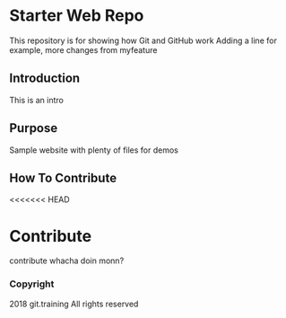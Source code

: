 # Starter Web Repo

This repository is for showing how Git and GitHub work
Adding a line for example, more changes from myfeature

## Introduction

This is an intro

## Purpose

Sample website with plenty of files for demos

## How To Contribute
<<<<<<< HEAD

Contribute
=======
contribute
whacha doin monn?

### Copyright
2018 git.training All rights reserved
